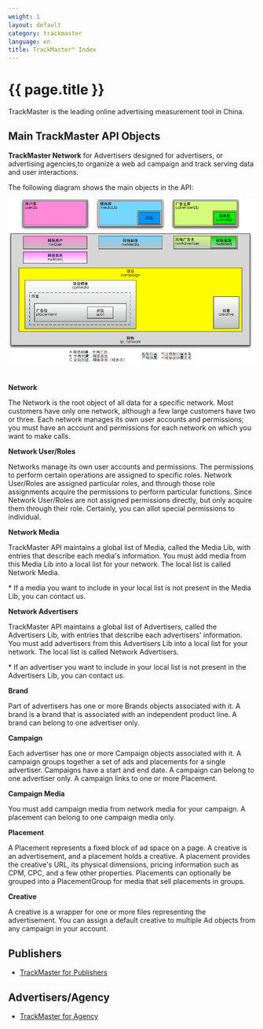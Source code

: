```yaml
---
weight: 1
layout: default
category: trackmaster
language: en
title: TrackMaster™ Index
---
```



# {{ page.title }}

TrackMaster is the leading online advertising measurement tool in China.


## Main TrackMaster API Objects

**TrackMaster Network** for Advertisers designed for advertisers, or advertising agencies,to organize a web ad campaign and track serving data and user interactions. 

The following diagram shows the main objects in the API:

![Trackmaster Architecture](/doc/trackmaster/v1/cn/trackmaster.png "API Architecture")  
　　

**Network**  

The Network is the root object of all data for a specific network. Most customers have only one network, although a few large customers have two or three. Each network manages its own user accounts and permissions; you must have an account and permissions for each network on which you want to make calls. 

**Network User/Roles**  

Networks manage its own user accounts and permissions. The permissions to perform certain operations are assigned to specific roles. Network User/Roles are assigned particular roles, and through those role assignments acquire the permissions to perform particular functions. Since Network User/Roles are not assigned permissions directly, but only acquire them through their role. Certainly, you can allot special permissions to individual.  


**Network Media**  

TrackMaster API maintains a global list of Media, called the Media Lib, with entries that describe each media's information. You must add media from this Media Lib into a local list for your network. The local list is called Network Media. 

\* If a media you want to include in your local list is not present in the Media Lib, you can contact us.

**Network Advertisers**  

TrackMaster API maintains a global list of Advertisers, called the Advertisers Lib, with entries that describe each advertisers' information. You must add advertisers from this Advertisers Lib into a local list for your network. The local list is called Network Advertisers. 

\* If an advertiser you want to include in your local list is not present in the Advertisers Lib, you can contact us.

**Brand**  

Part of advertisers has one or more Brands objects associated with it. A brand is a brand that is associated with an independent product line. A brand can belong to one advertiser only.

**Campaign**  

Each advertiser has one or more Campaign objects associated with it. A campaign groups together a set of ads and placements for a single advertiser. Campaigns have a start and end date. A campaign can belong to one advertiser only. A campaign links to one or more Placement. 

**Campaign Media**  

You must add campaign media from network media for your campaign. A placement can belong to one campaign media only.

**Placement**  

A Placement represents a fixed block of ad space on a page. A creative is an advertisement, and a placement holds a creative. A placement provides the creative's URL, its physical dimensions, pricing information such as CPM, CPC, and a few other properties. Placements can optionally be grouped into a PlacementGroup for media that sell placements in groups.


**Creative**

A creative is a wrapper for one or more files representing the advertisement. You can assign a default creative to multiple Ad objects from any campaign in your account. 

## Publishers ##

* [TrackMaster for Publishers ](/doc/trackmaster/v1/en/publisher.html)

## Advertisers/Agency ##

* [TrackMaster for Agency ](/doc/trackmaster/v1/en/agency.html)
